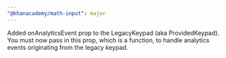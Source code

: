 ```yaml
---
"@khanacademy/math-input": major
---
```


Added onAnalyticsEvent prop to the LegacyKeypad (aka ProvidedKeypad). You must now pass in this prop, which is a function, to handle analytics events originating from the legacy keypad.
